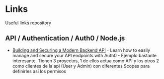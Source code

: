 # Links

Useful links repository

##  API / Authentication / Auth0 / Node.js

* [Building and Securing a Modern Backend API](https://scotch.io/tutorials/building-and-securing-a-modern-backend-api) - Learn how to easily manage and secure your API endpoints with Auth0 - Ejemplo bastante interesante. Tienen 3 proyectos, 1 de ellos actua como API y los otros 2 como clientes de la api (User y Admin) con diferentes Scopes para definirles así los permisos

